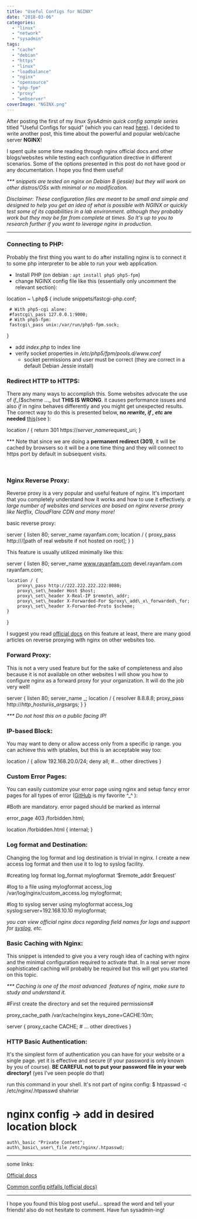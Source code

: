 ```yaml
---
title: "Useful Configs for NGINX"
date: "2018-03-06"
categories: 
  - "linux"
  - "network"
  - "sysadmin"
tags: 
  - "cache"
  - "debian"
  - "https"
  - "linux"
  - "loadbalance"
  - "nginx"
  - "opensource"
  - "php-fpm"
  - "proxy"
  - "webserver"
coverImage: "NGINX.png"
---
```


After posting the first of my _linux SysAdmin quick config sample series_ titled "Useful Configs for squid" (which you can read [here](https://rayanfam.com/topics/useful-config-squid3/)). I decided to write another post, this time about the powerful and popular web/cache server **NGINX**!

I spent quite some time reading through nginx official docs and other blogs/websites while testing each configuration directive in different scenarios. Some of the options presented in this post do not have good or any documentation. I hope you find them useful!

_\*\*\* snippets are tested on nginx on Debian 8 (jessie) but they will work on other distros/OSs with minimal or no modification._

_Disclaimer: These configuration files are meant to be small and simple and designed to help you get an idea of what is possible with NGINX or quickly test some of its capabilities in a lab environment. although they probably work but they may be far from complete at times. So It's up to you to research further if you want to leverage nginx in production._

* * *

### Connecting to PHP:

Probably the first thing you want to do after installing nginx is to connect it to some php interpreter to be able to run your web application.

- Install PHP (on debian : `apt install php5 php5-fpm`)
- change NGINX config file like this (essentially only uncomment the relevant section):

         
location ~ \\.php$ {
     include snippets/fastcgi-php.conf;

     # With php5-cgi alone:
     #fastcgi\_pass 127.0.0.1:9000;
     # With php5-fpm:
     fastcgi\_pass unix:/var/run/php5-fpm.sock;
}

- add _index.php_ to index line
- verify socket properties in _/etc/php5/fpm/pools.d/www.conf_
    - socket permissions and user must be correct (they are correct in a default Debian Jessie install)

### Redirect HTTP to HTTPS:

There any many ways to accomplish this. Some websites advocate the use of _if__($scheme ..._ but **THIS IS WRONG**. it causes performance issues and also _if_ in nginx behaves differently and you might get unexpected results. The correct way to do this is presented below, **no _rewrite, if , etc_ are needed** [this](https://www.nginx.com/resources/wiki/start/topics/tutorials/config_pitfalls/#taxing-rewrites)(see ):

location / {
    return 301 https://$server\_name$request\_uri;
}

\*\*\* Note that since we are doing a **permanent redirect (301)**, it will be cached by browsers so it will be a one time thing and they will connect to https port by default in subsequent visits.

 

### **Nginx Reverse Proxy:**

Reverse proxy is a very popular and useful feature of nginx. It's important that you completely understand how it works and how to use it effectively. _a large number of websites and services are based on nginx reverse proxy like Netflix, CloudFlare CDN and many more!_

basic reverse proxy:

server {
    listen 80;
    server\_name rayanfam.com;
    location / {
        proxy\_pass http://<IP of other web server>/\[path of real website if not hosted on root\];
    }
}

This feature is usually utilized minimally like this:

server {
    listen 80;
    server\_name www.rayanfam.com devel.rayanfam.com rayanfam.com;

    location / {
        proxy\_pass http://222.222.222.222:8080;
        proxy\_set\_header Host $host;
        proxy\_set\_header X-Real-IP $remote\_addr;
        proxy\_set\_header X-Forwarded-For $proxy\_add\_x\_forwarded\_for;
        proxy\_set\_header X-Forwarded-Proto $scheme;
    }
}

I suggest you read [official docs](https://docs.nginx.com/nginx/admin-guide/web-server/reverse-proxy/) on this feature at least, there are many good articles on reverse proxying with nginx on other websites too.

### Forward Proxy:

This is not a very used feature but for the sake of completeness and also because it is not available on other websites I will show you how to configure nginx as a forward proxy for your organization. It will do the job very well!

server {
	listen 80;
	server\_name \_;
	location / {
		resolver 8.8.8.8;
		proxy\_pass http://$http\_host$uri$is\_args$args;
	}
}

_\*\*\* Do not host this on a public facing IP!_

### IP-based Block:

You may want to deny or allow access only from a specific ip range. you can achieve this with iptables, but this is an acceptable way too:

location / {
    allow 192.168.20.0/24;
    deny all;
    #... other directives
}

### Custom Error Pages:

You can easily customize your error page using nginx and setup fancy error pages for all types of error ([GitHub](https://github.com/login_404) is my favorite ^\_^ ):

#Both are mandatory. error paged should be marked as internal

error\_page 403 /forbidden.html;

location /forbidden.html {
    internal;
}

### Log format and Destination:

Changing the log format and log destination is trivial in nginx. I create a new access log format and then use it to log to syslog facility.

#creating log format
log\_format mylogformat ‘$remote\_addr $request’

#log to a file using mylogformat
access\_log /var/log/nginx/custom\_access.log mylogformat;

#log to syslog server using mylogformat
access\_log syslog:server=192.168.10.10 mylogformat;

_you can view official nginx docs regarding field names for logs and support for [syslog](https://nginx.org/en/docs/syslog.html), etc._

### Basic Caching with Nginx:

This snippet is intended to give you a very rough idea of caching with nginx and the minimal configuration required to activate that. In a real server more sophisticated caching will probably be required but this will get you started on this topic.

_\*\*\* Caching is one of the most advanced  features of nginx, make sure to study and understand it._

#First create the directory and set the required permissions#

proxy\_cache\_path /var/cache/nginx keys\_zone=CACHE:10m;

server {
    proxy\_cache CACHE;
    # ... other directives
}

### HTTP Basic Authentication:

It's the simplest form of authentication you can have for your website or a single page. yet it is effective and secure (if your password is only known by you of course). **BE CAREFUL** **not to put your password file in your web directory!** (yes I've seen people do that)

run this command in your shell. It's not part of nginx config:
$ htpasswd -c /etc/nginx/.htpasswd shahriar

# nginx config → add in desired location block

    auth\_basic "Private Content"; 
    auth\_basic\_user\_file /etc/nginx/.htpasswd;

* * *

some links:

[Official docs](https://nginx.org/en/docs/)

[Common config pitfalls (official docs)](https://www.nginx.com/resources/wiki/start/topics/tutorials/config_pitfalls)

* * *

I hope you found this blog post useful... spread the word and tell your friends! also do not hesitate to comment. Have fun sysadmin-ing!

